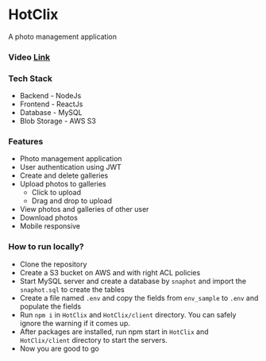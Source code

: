 # HotClix
A photo management application 

### Video [Link](https://drive.google.com/file/d/1IxxzfNAHcKNOXmggPge81jdmAg-g6r-A/view?usp=sharing)

### Tech Stack 
- Backend - NodeJs
- Frontend - ReactJs
- Database - MySQL
- Blob Storage - AWS S3

### Features 
- Photo management application
- User authentication using JWT
- Create and delete galleries
- Upload photos to galleries
    - Click to upload
    - Drag and drop to upload
- View photos and galleries of other user
- Download photos
- Mobile responsive

### How to run locally?
- Clone the repository
- Create a S3 bucket on AWS and with right ACL policies
- Start MySQL server and create a database by `snaphot` and import the `snaphot.sql` to create the tables
- Create a file named `.env` and copy the fields from `env_sample` to `.env` and populate the fields
- Run `npm i` in `HotClix` and `HotClix/client` directory. You can safely ignore the warning if it comes up.
- After packages are installed, run npm start in `HotClix` and `HotClix/client` directory to start the servers.
- Now you are good to go
 
